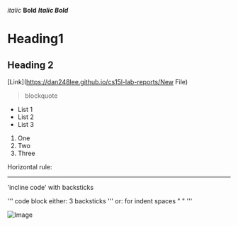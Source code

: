 *italic*
**Bold**
***Italic Bold***
# Heading1
## Heading 2
[Link](https://dan248lee.github.io/cs15l-lab-reports/New File)
>blockquote

- List 1
- List 2
- List 3

1. One
2. Two
3. Three

Horizontal rule:

---

'incline code' with backsticks

'''
code block
either: 3 backsticks '''
or: for indent spaces "    "
'''

![Image](![image](https://user-images.githubusercontent.com/97646122/149252154-ea0e838b-f791-4359-96f5-4e0bfc26f216.png))

